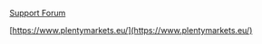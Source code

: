 [Support Forum](https://forum.plentymarkets.com/c/payment/plugin-barzahlung)

[https://www.plentymarkets.eu/](https://www.plentymarkets.eu/)
